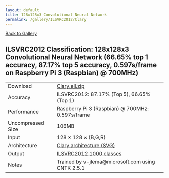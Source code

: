 ```yaml
---
layout: default
title: 128x128x3 Convolutional Neural Network
permalink: /gallery/ILSVRC2012/Clary
---
```


[Back to Gallery](/ELL/gallery)

## ILSVRC2012 Classification: 128x128x3 Convolutional Neural Network (66.65% top 1 accuracy, 87.17% top 5 accuracy, 0.597s/frame on Raspberry Pi 3 (Raspbian) @ 700MHz)

<table class="table table-striped table-bordered">
    <tr>
        <td> Download </td>
        <td colspan="3"> <a href="https://github.com/Microsoft/ELL-models/raw/master/models/ILSVRC2012/Clary/Clary.ell.zip">Clary.ell.zip</a></td>
    </tr>
    <tr>
        <td> Accuracy </td>
        <td colspan="3"> ILSVRC2012: 87.17% (Top 5), 66.65% (Top 1) </td>
    </tr>
    <tr>
        <td> Performance </td>
        <td colspan="3"> Raspberry Pi 3 (Raspbian) @ 700MHz: 0.597s/frame </td>
    </tr>
    <tr>
        <td> Uncompressed Size </td>
        <td colspan="3"> 106MB </td>
    </tr>
    <tr>
        <td> Input </td>
        <td colspan="3"> 128 &times; 128 &times; {B,G,R} </td>
    </tr>
    <tr>
        <td> Architecture </td>
        <td>
            <a href="https://github.com/Microsoft/ELL-models/raw/master/models/ILSVRC2012/Clary/Clary.cntk.svg?sanitize=true" target="_blank">Clary architecture (SVG)</a>
        </td>
    </tr>
    <tr>
        <td> Output </td>
        <td colspan="3"> <a href="https://github.com/Microsoft/ELL-models/raw/master/models/ILSVRC2012/categories.txt">ILSVRC2012 1000 classes</a> </td>
    </tr>
    <tr>
        <td> Notes </td>
        <td colspan="3"> Trained by v-jlema@microsoft.com using CNTK 2.5.1 </td>
    </tr>
</table>

